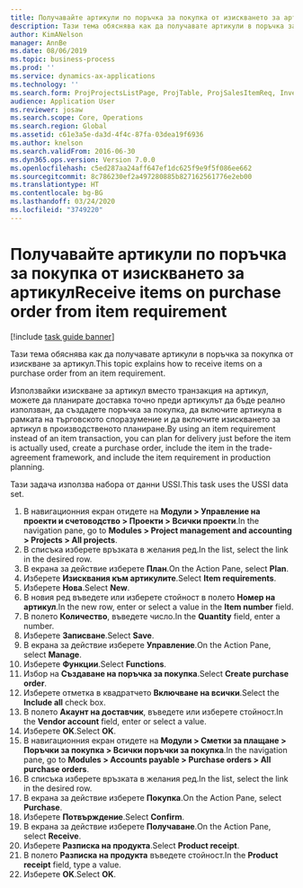 ```yaml
---
title: Получавайте артикули по поръчка за покупка от изискването за артикул
description: Тази тема обяснява как да получавате артикули в поръчка за покупка от изискване за артикул.
author: KimANelson
manager: AnnBe
ms.date: 08/06/2019
ms.topic: business-process
ms.prod: ''
ms.service: dynamics-ax-applications
ms.technology: ''
ms.search.form: ProjProjectsListPage, ProjTable, ProjSalesItemReq, InventItemIdLookupSimple, PurchCreateFromSalesOrder, VendAccountItemLookup, PurchTable, PurchEditLines
audience: Application User
ms.reviewer: josaw
ms.search.scope: Core, Operations
ms.search.region: Global
ms.assetid: c61e3a5e-da3d-4f4c-87fa-03dea19f6936
ms.author: knelson
ms.search.validFrom: 2016-06-30
ms.dyn365.ops.version: Version 7.0.0
ms.openlocfilehash: c5ed287aa24aff647ef1dc625f9e9f5f086ee662
ms.sourcegitcommit: 8c786230ef2a497280885b827162561776e2eb00
ms.translationtype: HT
ms.contentlocale: bg-BG
ms.lasthandoff: 03/24/2020
ms.locfileid: "3749220"
---
```

# <a name="receive-items-on-purchase-order-from-item-requirement"></a><span data-ttu-id="6460f-103">Получавайте артикули по поръчка за покупка от изискването за артикул</span><span class="sxs-lookup"><span data-stu-id="6460f-103">Receive items on purchase order from item requirement</span></span>

[!include [task guide banner](../../includes/task-guide-banner.md)]

<span data-ttu-id="6460f-104">Тази тема обяснява как да получавате артикули в поръчка за покупка от изискване за артикул.</span><span class="sxs-lookup"><span data-stu-id="6460f-104">This topic explains how to receive items on a purchase order from an item requirement.</span></span>

<span data-ttu-id="6460f-105">Използвайки изискване за артикул вместо транзакция на артикул, можете да планирате доставка точно преди артикулът да бъде реално използван, да създадете поръчка за покупка, да включите артикула в рамката на търговското споразумение и да включите изискването за артикул в производственото планиране.</span><span class="sxs-lookup"><span data-stu-id="6460f-105">By using an item requirement instead of an item transaction, you can plan for delivery just before the item is actually used, create a purchase order, include the item in the trade-agreement framework, and include the item requirement in production planning.</span></span> 

<span data-ttu-id="6460f-106">Тази задача използва набора от данни USSI.</span><span class="sxs-lookup"><span data-stu-id="6460f-106">This task uses the USSI data set.</span></span>

1. <span data-ttu-id="6460f-107">В навигационния екран отидете на **Модули > Управление на проекти и счетоводство > Проекти > Всички проекти**.</span><span class="sxs-lookup"><span data-stu-id="6460f-107">In the navigation pane, go to **Modules > Project management and accounting > Projects > All projects**.</span></span>
2. <span data-ttu-id="6460f-108">В списъка изберете връзката в желания ред.</span><span class="sxs-lookup"><span data-stu-id="6460f-108">In the list, select the link in the desired row.</span></span>
3. <span data-ttu-id="6460f-109">В екрана за действие изберете **План**.</span><span class="sxs-lookup"><span data-stu-id="6460f-109">On the Action Pane, select **Plan**.</span></span>
4. <span data-ttu-id="6460f-110">Изберете **Изисквания към артикулите**.</span><span class="sxs-lookup"><span data-stu-id="6460f-110">Select **Item requirements**.</span></span>
5. <span data-ttu-id="6460f-111">Изберете **Нова**.</span><span class="sxs-lookup"><span data-stu-id="6460f-111">Select **New**.</span></span>
6. <span data-ttu-id="6460f-112">В новия ред въведете или изберете стойност в полето **Номер на артикул**.</span><span class="sxs-lookup"><span data-stu-id="6460f-112">In the new row, enter or select a value in the **Item number** field.</span></span>
7. <span data-ttu-id="6460f-113">В полето **Количество**, въведете число.</span><span class="sxs-lookup"><span data-stu-id="6460f-113">In the **Quantity** field, enter a number.</span></span>
8. <span data-ttu-id="6460f-114">Изберете **Записване**.</span><span class="sxs-lookup"><span data-stu-id="6460f-114">Select **Save**.</span></span>
9. <span data-ttu-id="6460f-115">В екрана за действие изберете **Управление**.</span><span class="sxs-lookup"><span data-stu-id="6460f-115">On the Action Pane, select **Manage**.</span></span>
10. <span data-ttu-id="6460f-116">Изберете **Функции**.</span><span class="sxs-lookup"><span data-stu-id="6460f-116">Select **Functions**.</span></span>
11. <span data-ttu-id="6460f-117">Избор на **Създаване на поръчка за покупка**.</span><span class="sxs-lookup"><span data-stu-id="6460f-117">Select **Create purchase order**.</span></span>
12. <span data-ttu-id="6460f-118">Изберете отметка в квадратчето **Включване на всички**.</span><span class="sxs-lookup"><span data-stu-id="6460f-118">Select the **Include all** check box.</span></span>
13. <span data-ttu-id="6460f-119">В полето **Акаунт на доставчик**, въведете или изберете стойност.</span><span class="sxs-lookup"><span data-stu-id="6460f-119">In the **Vendor account** field, enter or select a value.</span></span>
14. <span data-ttu-id="6460f-120">Изберете **OK**.</span><span class="sxs-lookup"><span data-stu-id="6460f-120">Select **OK**.</span></span>
15. <span data-ttu-id="6460f-121">В навигационния екран отидете на **Модули > Сметки за плащане > Поръчки за покупка > Всички поръчки за покупка**.</span><span class="sxs-lookup"><span data-stu-id="6460f-121">In the navigation pane, go to **Modules > Accounts payable > Purchase orders > All purchase orders**.</span></span>
16. <span data-ttu-id="6460f-122">В списъка изберете връзката в желания ред.</span><span class="sxs-lookup"><span data-stu-id="6460f-122">In the list, select the link in the desired row.</span></span>
17. <span data-ttu-id="6460f-123">В екрана за действие изберете **Покупка**.</span><span class="sxs-lookup"><span data-stu-id="6460f-123">On the Action Pane, select **Purchase**.</span></span>
18. <span data-ttu-id="6460f-124">Изберете **Потвърждение**.</span><span class="sxs-lookup"><span data-stu-id="6460f-124">Select **Confirm**.</span></span>
19. <span data-ttu-id="6460f-125">В екрана за действие изберете **Получаване**.</span><span class="sxs-lookup"><span data-stu-id="6460f-125">On the Action Pane, select **Receive**.</span></span>
20. <span data-ttu-id="6460f-126">Изберете **Разписка на продукта**.</span><span class="sxs-lookup"><span data-stu-id="6460f-126">Select **Product receipt**.</span></span>
21. <span data-ttu-id="6460f-127">В полето **Разписка на продукта** въведете стойност.</span><span class="sxs-lookup"><span data-stu-id="6460f-127">In the **Product receipt** field, type a value.</span></span>
22. <span data-ttu-id="6460f-128">Изберете **OK**.</span><span class="sxs-lookup"><span data-stu-id="6460f-128">Select **OK**.</span></span>

